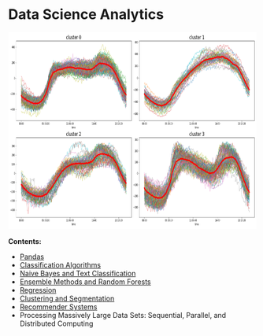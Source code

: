 # Data Science Analytics

<img src="logo.png" height="400">

**Contents:**

- [Pandas](https://github.com/um-perez-alvaro/Data-Science-Practice/tree/master/Jupyter%20Notebooks/Pandas)
- [Classification Algorithms]()
- [Naive Bayes and Text Classification]()
- [Ensemble Methods and Random Forests]()
- [Regression]()
- [Clustering and Segmentation]()
- [Recommender Systems]()
- Processing Massively Large Data Sets: Sequential, Parallel, and Distributed Computing
